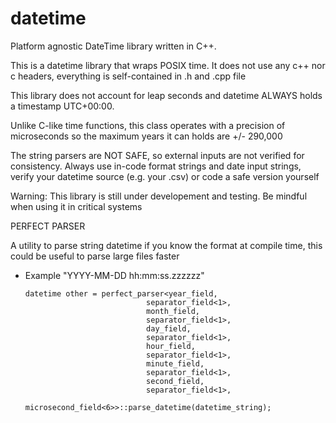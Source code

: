 # datetime
Platform agnostic DateTime library written in C++.

This is a datetime library that wraps POSIX time. It does not use any c++ nor c headers, everything is self-contained in .h and .cpp file

This library does not account for leap seconds and datetime ALWAYS holds a timestamp UTC+00:00. 

Unlike C-like time functions, this class operates with a precision of microseconds so the maximum years it can holds are +/- 290,000

The string parsers are NOT SAFE, so external inputs are not verified for consistency. Always use in-code format strings and date input strings, verify your datetime source (e.g. your .csv) or code a safe version yourself

Warning:
  This library is still under developement and testing. Be mindful when using it in critical systems

PERFECT PARSER

  A utility to parse string datetime if you know the format at compile time, this could be useful to parse large files faster 

  - Example "YYYY-MM-DD hh:mm:ss.zzzzzz"

        datetime other = perfect_parser<year_field,
                                   separator_field<1>,
                                   month_field,
                                   separator_field<1>,
                                   day_field,
                                   separator_field<1>,
                                   hour_field,
                                   separator_field<1>,
                                   minute_field,
                                   separator_field<1>,
                                   second_field,
                                   separator_field<1>,
                                   microsecond_field<6>>::parse_datetime(datetime_string);
  
